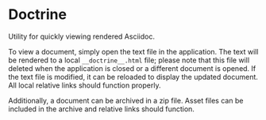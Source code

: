 Doctrine
========

Utility for quickly viewing rendered Asciidoc.

To view a document, simply open the text file in the application. The text will be rendered to a local `__doctrine__.html` file; please note that this file will deleted when the application is closed or a different document is opened. If the text file is modified, it can be reloaded to display the updated document. All local relative links should function properly.

Additionally, a document can be archived in a zip file. Asset files can be included in the archive and relative links should function.
